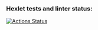 ### Hexlet tests and linter status:
[![Actions Status](https://github.com/user-a1671cb9d44bb015/qa-engineer-project-85/actions/workflows/hexlet-check.yml/badge.svg)](https://github.com/user-a1671cb9d44bb015/qa-engineer-project-85/actions)